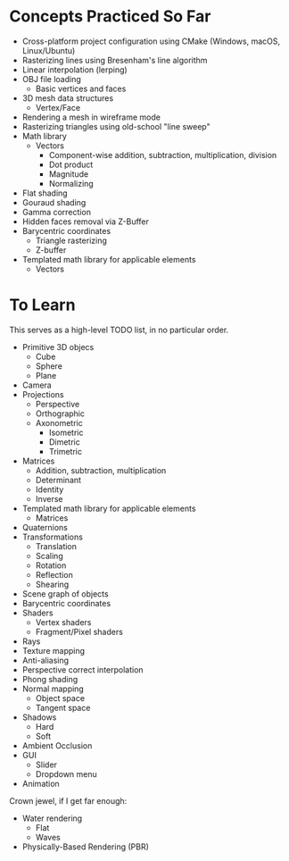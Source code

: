 # Concepts Practiced So Far

- Cross-platform project configuration using CMake (Windows, macOS, Linux/Ubuntu)
- Rasterizing lines using Bresenham's line algorithm
- Linear interpolation (lerping)
- OBJ file loading
   - Basic vertices and faces
- 3D mesh data structures
   - Vertex/Face
- Rendering a mesh in wireframe mode
- Rasterizing triangles using old-school "line sweep"
- Math library
   - Vectors
      - Component-wise addition, subtraction, multiplication, division
      - Dot product
      - Magnitude
      - Normalizing
- Flat shading
- Gouraud shading
- Gamma correction
- Hidden faces removal via Z-Buffer
- Barycentric coordinates
   - Triangle rasterizing
   - Z-buffer
- Templated math library for applicable elements
   - Vectors


# To Learn

This serves as a high-level TODO list, in no particular order.

- Primitive 3D objecs
   - Cube
   - Sphere
   - Plane
- Camera
- Projections
   - Perspective
   - Orthographic
   - Axonometric
      - Isometric
      - Dimetric
      - Trimetric
- Matrices
   - Addition, subtraction, multiplication
   - Determinant
   - Identity
   - Inverse
- Templated math library for applicable elements
   - Matrices
- Quaternions
- Transformations
   - Translation
   - Scaling
   - Rotation
   - Reflection
   - Shearing
- Scene graph of objects
- Barycentric coordinates
- Shaders
   - Vertex shaders
   - Fragment/Pixel shaders
- Rays
- Texture mapping
- Anti-aliasing
- Perspective correct interpolation
- Phong shading
- Normal mapping
   - Object space
   - Tangent space
- Shadows
   - Hard
   - Soft
- Ambient Occlusion
- GUI
   - Slider
   - Dropdown menu
- Animation

Crown jewel, if I get far enough:
- Water rendering
   - Flat
   - Waves
- Physically-Based Rendering (PBR)
